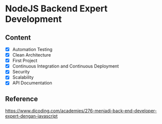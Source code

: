 # NodeJS Backend Expert Development

## Content

- [x] Automation Testing
- [x] Clean Architecture
- [x] First Project
- [x] Continuous Integration and Continuous Deployment
- [x] Security
- [x] Scalability
- [x] API Documentation

## Reference

https://www.dicoding.com/academies/276-menjadi-back-end-developer-expert-dengan-javascript